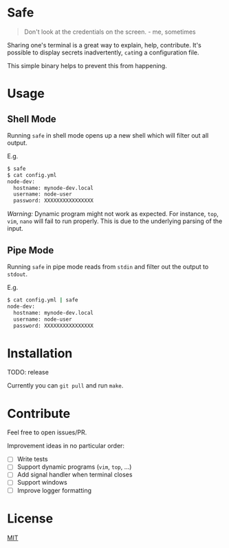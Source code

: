Safe
====

> Don't look at the credentials on the screen. - me, sometimes

Sharing one's terminal is a great way to explain, help, contribute.
It's possible to display secrets inadvertently, `cat`ing a configuration file.

This simple binary helps to prevent this from happening.

# Usage

## Shell Mode

Running `safe` in shell mode opens up a new shell which will filter out all output.

E.g.
```bash
$ safe
$ cat config.yml
node-dev:
  hostname: mynode-dev.local
  username: node-user
  password: XXXXXXXXXXXXXXXX
```

*Warning:* Dynamic program might not work as expected. For instance, `top`, `vim`, `nano` will fail to run properly. This is due to the underlying parsing of the input.

## Pipe Mode

Running `safe` in pipe mode reads from `stdin` and filter out the output to `stdout`.

E.g.
```bash
$ cat config.yml | safe
node-dev:
  hostname: mynode-dev.local
  username: node-user
  password: XXXXXXXXXXXXXXXX
```

# Installation

TODO: release

Currently you can `git pull` and run `make`.

# Contribute

Feel free to open issues/PR.

Improvement ideas in no particular order:
- [ ] Write tests
- [ ] Support dynamic programs (`vim`, `top`, ...)
- [ ] Add signal handler when terminal closes
- [ ] Support windows
- [ ] Improve logger formatting

# License

[MIT](./LICENSE)
